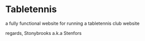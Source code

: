 # Tabletennis

a fully functional website for running a tabletennis club website

regards, Stonybrooks a.k.a Stenfors
